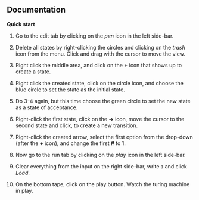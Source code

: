 Documentation
------

**Quick start**

1. Go to the edit tab by clicking on the *pen* icon in the left side-bar.

2. Delete all states by right-clicking
the circles and clicking on the *trash* icon from the menu. Click and drag with the cursor to move the view.

3. Right click the middle area, and click on the **+** icon
that shows up to create a state.

4. Right click the created state, click on the circle icon,
and choose the blue circle to set the state as the initial state.

5. Do 3-4 again, but this time choose the green circle to set the new state as a state of acceptance.

6. Right-click the first state, click on the **->** icon,
move the cursor to the second state and click, to create a new transition.

7. Right-click the created arrow, select the first option
from the drop-down (after the **+** icon), and change the first **#** to 1.

8. Now go to the run tab by clicking on the *play* icon in the left side-bar.

9. Clear everything from the input on the right side-bar, write `1` and click *Load*.

10. On the bottom tape, click on the play button.
Watch the turing machine in play.


